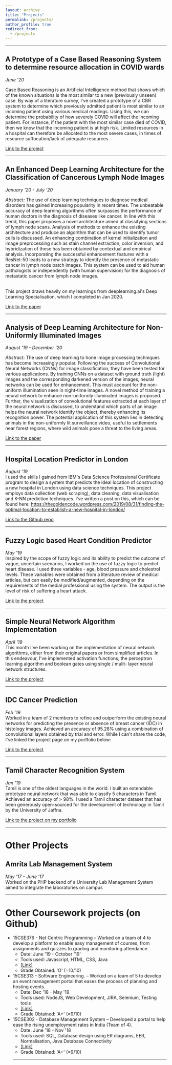 ```yaml
---
layout: archive
title: "Projects"
permalink: /projects/
author_profile: true
redirect_from:
  - /projects
---
```

<!-- <hr>

I maintain a portfolio of all the computer science work I do [here](https://thegoldencode.wordpress.com)
<br>
I've selected the most important projects and listed them below: -->

<!-- <hr>

##  using Tensorflow.js
_September '20_
<br>

In July 2020, I passed the Tensorflow Developer Certificate program. This exciting exam (and the preparatory course) left me hungry for more. I've been curious about the use of Tensorflow for different platforms, and on the journey to satisfy this curiousity, I've been exploring Tensorflow.js.

Link to the project: -->

<hr>

##  A Prototype of a Case Based Reasoning System to determine resource allocation in COVID wards
_June '20_
<br>

Case Based Reasoning is an Artificial Intelligence method that shows which of the known situations is the most similar to a new (previously unseen) case. By way of a literature survey, I've created a prototype of a CBR system to determine which previously admitted patient is most similar to an incoming patient using various medical readings. Using this, we can determine the probability of how severely COVID will affect the incoming patient. For instance, if the patient with the most similar case died of COVID, then we know that the incoming patient is at high risk. Limited resources in a hospital can therefore be allocated to the most severe cases, in times of resource suffocation/lack of adequate resources.

[Link to the project](https://github.com/uma-subbiah/CBR-Prototype-COVID)

<hr>

## An Enhanced Deep Learning Architecture for the Classification of Cancerous Lymph Node Images
_January '20 - July '20_
<br>

*Abstract:* The use of deep learning techniques to diagnose medical disorders has gained increasing popularity in recent times. The unbeatable accuracy of deep learning algorithms often surpasses the performance of human doctors in the diagnosis of diseases like cancer. In line with this trend, this paper proposes a novel architecture aimed at classifying sections of lymph node scans. Analysis of methods to enhance the existing architecture and produce an algorithm that can be used to identify tumor cells is discussed. An enhancing combination of kernel initialization and image preprocessing such as stain channel extraction, color inversion, and hybridization of these has been obtained by contextual and empirical analysis. Incorporating the successful enhancement features with a ResNet-50 leads to a new strategy to identify the presence of metastatic cancer in lymph node patch images. This system can be used to aid human pathologists or independently (with human supervision) for the diagnosis of metastatic cancer from lymph node images.

<br>
This project draws heavily on my learnings from deeplearning.ai's Deep Learning Specialisation, which I completed in Jan 2020.
<br>

[Link to the paper](https://ieeexplore.ieee.org/abstract/document/9183250)

<hr>

## Analysis of Deep Learning Architecture for Non-Uniformly Illuminated Images

_August '19 - December '20_
<br>

*Abstract:* The use of deep learning to hone image processing techniques has become increasingly popular. Following the success of Convolutional Neural Networks (CNNs) for image classification, they have been tested for various applications. By training CNNs on a dataset with ground truth (light) images and the corresponding darkened version of the images, neural networks can be used for enhancement. This must account for the non-uniform illumination seen in night-time images. A novel method of training a neural network to enhance non-uniformly illuminated images is proposed. Further, the visualization of convolutional features extracted at each layer of the neural network is discussed, to understand which parts of an image helps the neural network identify the object, thereby enhancing its recognition power. The potential application of this system lies in detecting animals in the non-uniformly lit surveillance video, useful to settlements near forest regions, where wild animals pose a threat to the living areas.

[Link to the paper](https://ieeexplore.ieee.org/abstract/document/9112434)

<hr>


## Hospital Location Predictor in London
_August '19_
<br>
I used the skills I gained from IBM's Data Science Professional Certificate program to design a system that predicts the ideal location of constructing a new hospital in London using data science techniques. This project employs data collection (web scraping), data cleaning, data visualisation and K-NN prediction techniques. I've written a post on this, which can be found here: https://thegoldencode.wordpress.com/2019/08/31/finding-the-optimal-location-to-establish-a-new-hospital-in-london/

[Link to the Github repo](https://github.com/uma-subbiah/Coursera_Capstone/tree/master/Week%205/Final%20Project)

<hr>


## Fuzzy Logic based Heart Condition Predictor
_May '19_
<br>
Inspired by the scope of fuzzy logic and its ability to predict the outcome of vague, uncertain scenarios, I worked on the use of fuzzy logic to predict heart disease. I used three variables - age, blood pressure and cholestrol levels. These variables were obtained from a literature review of medical articles, but can easily be modified/augmented, depending on the requirements of the medial professional using the system. The output is the level of risk of suffering a heart attack.

[Link to the project](https://github.com/uma-subbiah/Computational-Intelligence---Fuzzy-Systems/blob/master/Fuzzy_System_for_Determination_of_Risk_of_Heart_Attack-3TestCases.ipynb)

<hr>

## Simple Neural Network Algorithm Implementation
_April '19_
<br>
This month I've been working on the implementation of neural network algorithms, either from their original papers or from simplified articles. In this endeavour, I've implemented activation functions, the perceptron learning algorithm and boolean gates using single / mulit- layer neural network structures.

[Link to the project](https://github.com/uma-subbiah/Computational-Intelligence---Neural-Networks)

<hr>



## IDC Cancer Prediction
_Feb ’19_
<br>
Worked in a team of 2 members to refine and outperform the existing neural networks for predicting the presence or absence of breast cancer (IDC) in histology images. Achieved an accuracy of 95.28% using a combination of convolutional layers obtained by trial and error. While I can't share the code, I've linked the project page on my portfolio below:

[Link to the project](https://thegoldencode.wordpress.com/2018/06/04/predicting-invasive-duct-carcinoma-using-cnns/)

<hr>

## Tamil Character Recognition System
_Jan '19_
<br>
Tamil is one of the oldest languages in the world. I built an extendable prototype neural network that was able to classify 5 characters in Tamil. Achieved an accuracy of > 98%. I used a Tamil character dataset that has been generously open-sourced for the development of technology in Tamil by the University of Jaffna.

[Link to the project on my portfolio](https://thegoldencode.wordpress.com/2018/09/19/tamil-character-recognition-using-convolutional-neural-networks/)

<hr>

# Other Projects

## Amrita Lab Management System
_May ’17 – June ’17_
<br>
Worked on the PHP backend of a University Lab Management System aimed to integrate the laboratories on campus

<hr>

# Other Coursework projects (on Github)
<ul>
<li> 15CSE376 - Net Centric Programming – Worked on a team of 4 to develop a platform to enable easy management of courses, from assignments and quizzes to grading and monitoring attendance.
<ul>
<li> Date: June '19 - October '19'</li>
<li> Tools used: Javascript, HTML, CSS, Java</li>
<li> <a href='https://github.com/ShriRamaJeyam/NCP3'>[Link]</a> </li>
<li> Grade Obtained: 'O' (=10/10) </li>
</ul>

<li> 15CSE313 - Software Engineering. – Worked on a team of 5 to develop an event management portal that eases the process of planning and hosting events.
<ul>
<li> Date: Dec '18 - May '19</li>
<li> Tools used: NodeJS, Web Development, JIRA, Selenium, Testing tools</li>
<li> <a href='https://github.com/uma-subbiah/EventIt'>[Link]</a> </li>
<li> Grade Obtained: 'A+' (=9/10) </li>
</ul>

<li> 15CSE302 - Database Management System – Developed a portal to help ease the rising unemployment rates in India (Team of 4).
<ul>
<li> Date: June '18 - Nov '18</li>
<li> Tools used: SQL, Database design using ER diagrams, EER, Normalisation, Java Database Connectivity</li>
<li> <a href='https://github.com/uma-subbiah/Mployd'>[Link]</a> </li>
<li> Grade Obtained: 'A+' (=9/10) </li>
</ul>
<hr>

